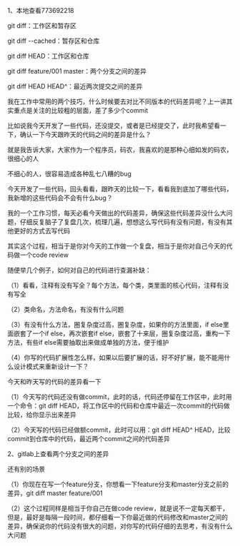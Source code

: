 
1、本地查看773692218

 

git diff：工作区和暂存区

 

git diff --cached：暂存区和仓库

 

git diff HEAD：工作区和仓库

 

git diff feature/001 master：两个分支之间的差异

 

git diff HEAD HEAD^：最近两次提交之间的差异

 

我在工作中常用的两个技巧，什么时候要去对比不同版本的代码差异呢？上一讲其实重点是关注的比较粗的层面，差了多少个commit

 

比如说我今天开发了一些代码，还没提交，或者是已经提交了，此时我希望看一下，确认一下今天跟昨天的代码之间的差异是什么？

 

就是我告诉大家，大家作为一个程序员，码农，我喜欢的是那种心细如发的码农，很细心的人

 

不细心的人，很容易造成各种乱七八糟的bug

 

今天开发了一些代码，回头看看，跟昨天的比较一下，看看我到底加了哪些代码，我新增的这些代码会不会有什么bug？

 

我的一个工作习惯，每天必看今天做出的代码差异，确保这些代码差异没什么大问题，仔细反复脑子了复盘几次，梳理几遍，想想这么写代码有没有问题，有没有其他更好的方式去写代码

 

其实这个过程，相当于是你对今天的工作做一个复盘，相当于是你对自己今天的代码做一个code  review

 

随便举几个例子，如何对自己的代码进行查漏补缺：

 

（1）看看，注释有没有写全？每个方法，每个类，类里面的核心代码，注释有没有写全

（2）类命名，方法命名，有没有什么问题

（3）有没有什么方法，圈复杂度过高，圈复杂度，如果你的方法里面，if else里面嵌套了一个if else，再次嵌套if else，嵌套了十来层，圈复杂度过高，重构一下方法，有些if else需要抽取出来做成单独的方法，便于维护

（4）你写的代码扩展性怎么样，如果以后要扩展的话，好不好扩展，能不能用什么设计模式来重新设计一下？

 

今天和昨天写的代码的差异看一下

 

（1）今天写的代码还没有做commit，此时的话，代码还停留在工作区中，此时用一个命令：git diff HEAD，将工作区中的代码和仓库中最近一次commit的代码做比较，给你显示出来差异

 

（2）今天写的代码已经做额commit，此时可以用：git diff HEAD^ HEAD，比较commit到仓库中的代码，最近两个commit之间的代码差异

 

2、gitlab上查看两个分支之间的差异

 

还有别的场景

 

（1）你现在在写一个feature分支，你想看一下feature分支和master分支之前的差异，git diff  master feature/001

 

（2）这个过程同样是相当于你自己在做code review，就是说不一定每天都干，但是，最好是每隔一段时间，都仔细看一下你最近做的代码修改和master之间的差异，确保说你的代码没有很大的问题，对你写的代码仔细的去思考，有没有什么大问题

 

 

 

 

 

 